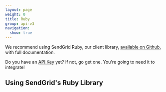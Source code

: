 ```yaml
---
layout: page
weight: 0
title: Ruby
group: api-v3
navigation:
  show: true
---
```


<call-out>

We recommend using SendGrid Ruby, our client library, <a href="https://github.com/sendgrid/sendgrid-ruby">available on Github</a>, with full documentation.

</call-out>

<call-out>

Do you have an [API Key](https://app.sendgrid.com/settings/api_keys) yet? If not, go get one. You're going to need it to integrate!

</call-out>

##  Using SendGrid's Ruby Library  	
<script src="https://gist.github.com/sendgrid-gists/4be3a76b716e16c274c2ad0f6a99e9b4.js"></script>
